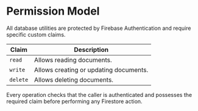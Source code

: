 # Permission Model

All database utilities are protected by Firebase Authentication and require specific custom claims.

| Claim   | Description                             |
| ------- | --------------------------------------- |
| `read`  | Allows reading documents.               |
| `write` | Allows creating or updating documents.  |
| `delete`| Allows deleting documents.              |

Every operation checks that the caller is authenticated and possesses the required claim before performing any Firestore action.
